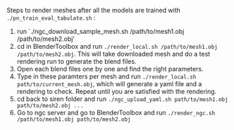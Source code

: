 Steps to render meshes after all the models are trained with `./pn_train_eval_tabulate.sh` :

1. run `./ngc_download_sample_mesh.sh /path/to/mesh1.obj /path/to/mesh2.obj' 
2. cd in BlenderToolbox and run `./render_local.sh /path/to/mesh1.obj /path/to/mesh2.obj`. This will take downloaded mesh and do a test rendering run to generate the blend files. 
3. Open each blend files one by one and find the right parameters. 
4. Type in these paramters per mesh and run `./render_local.sh path/to/current_mesh.obj`, which will generate a yaml file and a rendering to check. Repeat until you are satisfied with the rendering.  
5. cd back to siren folder and run `./ngc_upload_yaml.sh path/to/mesh1.obj path/to/mesh2.obj ...`
6. Go to ngc server and go to BlenderToolbox and run `./render_ngc.sh /path/to/mesh1.obj path/to/mesh2.obj`
